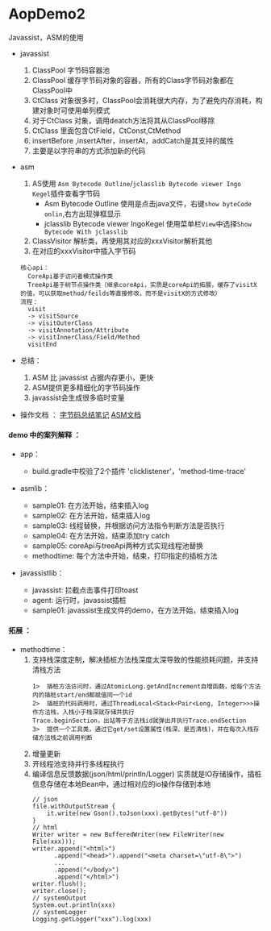 # AopDemo2
Javassist，ASM的使用

- javassist
    
    1.  ClassPool 字节码容器池
    2.  ClassPool 缓存字节码对象的容器，所有的Class字节码对象都在ClassPool中
    3.  CtClass
      对象很多时，ClassPool会消耗很大内存，为了避免内存消耗，构建对象时可使用单列模式
    4.  对于CtClass 对象，调用deatch方法将其从ClassPool移除
    5.  CtClass 里面包含CtField，CtConst,CtMethod
    6.  insertBefore ,insertAfter，insertAt，addCatch是其支持的属性
    7.  主要是以字符串的方式添加新的代码
    
- asm

  1.  AS使用 `Asm Bytecode Outline`/`jclasslib Bytecode viewer Ingo
      Kegel`插件查看字节码
      - Asm Bytecode Outline 使用是点击java文件，右键`show byteCode
        onlin`,右方出现弹框显示
      - jclasslib Bytecode viewer IngoKegel 使用菜单栏`View`中选择`Show
        Bytecode With jclasslib`
  2.  ClassVisitor 解析类，再使用其对应的xxxVisitor解析其他
  3.  在对应的xxxVisitor中插入字节码
  
  ```
  核心api：
    CoreApi基于访问者模式操作类
    TreeApi基于树节点操作类（继承coreApi，实质是coreApi的拓展，缓存了visitX的值，可以获取method/feilds等直接修改，而不是visitX的方式修改）
  流程：
    visit 
    -> visitSource 
    -> visitOuterClass 
    -> visitAnnotation/Attribute 
    -> visitInnerClass/Field/Method 
    visitEnd
  ```

- 总结：
    1.  ASM 比 javassist 占据内存更小，更快
    2.  ASM提供更多精细化的字节码操作
    3.  javassist会生成很多临时变量

- 操作文档 ：
  [字节码总结笔记](https://github.com/yanchunlan/SourceCodeSummary/blob/master/%E6%80%A7%E8%83%BD%E4%BC%98%E5%8C%96/%E6%9E%81%E8%87%B4%E6%80%A7%E8%83%BD%E4%BC%98%E5%8C%96%E6%80%BB%E7%BB%93/12_02%E5%AD%97%E8%8A%82%E7%A0%81%E7%9F%A5%E8%AF%86%E5%8F%8A%E6%A1%86%E6%9E%B6.txt)
  [ASM文档](https://asm.ow2.io/asm4-guide.pdf)
  
#### demo 中的案列解释 ：
- app： 
  -    build.gradle中校验了2个插件 'clicklistener'，'method-time-trace'

- asmlib： 

  -    sample01: 在方法开始，结束插入log
  -    sample02: 在方法开始，结束插入log
  -    sample03: 线程替换，并根据访问方法指令判断方法是否执行
  -    sample04: 在方法开始，结束添加try catch
  -    sample05: coreApi与treeApi两种方式实现线程池替换
  -    methodtime: 每个方法中开始，结束，打印指定的插桩方法
    
- javassistlib： 

  -   javassist: 拦截点击事件打印toast
  -   agent: 运行时，javassist插桩
  -   sample01: javassist生成文件的demo，在方法开始，结束插入log
  
#### 拓展 ：
- methodtime： 
    1.  支持栈深度定制，解决插桩方法栈深度太深导致的性能损耗问题，并支持清栈方法
        ```
        1>  插桩方法访问时，通过AtomicLong.getAndIncrement自增函数，给每个方法内的插桩start/end都赋值同一个id
        2>  插桩的代码调用时，通过ThreadLocal<Stack<Pair<Long, Integer>>>操作方法栈，入栈小于栈深就存储并执行
        Trace.beginSection，出站等于方法栈id就弹出并执行Trace.endSection
        3>  提供一个工具类，通过它get/set设置属性(栈深、是否清栈)，并在每次入栈存储方法栈之前调用判断
        ```
    2.  增量更新
    3.  开线程池支持并行多线程执行
    4.  编译信息反馈数据(json/html/println/Logger)
        实质就是IO存储操作，插桩信息存储在本地Bean中，通过相对应的io操作存储到本地
        ```
        // json
        file.withOutputStream {
            it.write(new Gson().toJson(xxx).getBytes("utf-8"))
        }
        // html
        Writer writer = new BufferedWriter(new FileWriter(new File(xxx)));
        writer.append("<html>")
              .append("<head>").append("<meta charset=\"utf-8\">")
              ...
              .append("</body>")
              .append("</html>")
        writer.flush();
        writer.close();
        // systemOutput
        System.out.println(xxx)
        // systemLogger
        Logging.getLogger("xxx").log(xxx)
        ```
    
 
    
